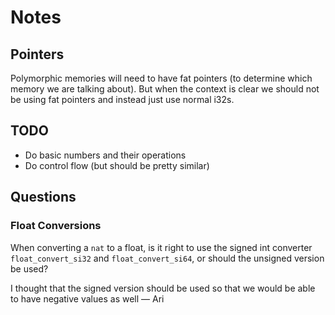 # Notes

## Pointers

Polymorphic memories will need to have fat pointers (to determine which memory
we are talking about). But when the context is clear we should not be using fat
pointers and instead just use normal i32s.

## TODO

-   Do basic numbers and their operations
-   Do control flow (but should be pretty similar)

## Questions

### Float Conversions

When converting a `nat` to a float, is it right to use the signed int converter
`float_convert_si32` and `float_convert_si64`, or should the unsigned version
be used?

I thought that the signed version should be used so that we would be able to
have negative values as well — Ari
